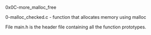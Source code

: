0x0C-more_malloc_free

0-malloc_checked.c - function that allocates memory using malloc


File main.h is the header file containing all the function prototypes.
